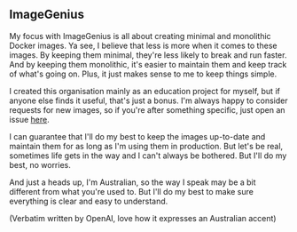 ## ImageGenius

My focus with ImageGenius is all about creating minimal and monolithic Docker images. Ya see, I believe that less is more when it comes to these images. By keeping them minimal, they're less likely to break and run faster. And by keeping them monolithic, it's easier to maintain them and keep track of what's going on. Plus, it just makes sense to me to keep things simple.

I created this organisation mainly as an education project for myself, but if anyone else finds it useful, that's just a bonus. I'm always happy to consider requests for new images, so if you're after something specific, just open an issue [here](https://github.com/imagegenius/.github/issues).

I can guarantee that I'll do my best to keep the images up-to-date and maintain them for as long as I'm using them in production. But let's be real, sometimes life gets in the way and I can't always be bothered. But I'll do my best, no worries.

And just a heads up, I'm Australian, so the way I speak may be a bit different from what you're used to. But I'll do my best to make sure everything is clear and easy to understand.

(Verbatim written by OpenAI, love how it expresses an Australian accent)
